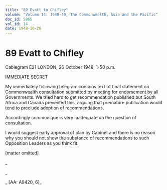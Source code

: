 ```yaml
---
title: "89 Evatt to Chifley"
volume: "Volume 14: 1948-49, The Commonwealth, Asia and the Pacific"
doc_id: 5865
vol_id: 14
date: 1948-10-26
---
```


# 89 Evatt to Chifley

Cablegram E21 LONDON, 26 October 1948, 1-50 p.m.

IMMEDIATE SECRET

My immediately following telegram contains text of final statement on Commonwealth consultation submitted by meeting for endorsement by all Governments. We tried hard to get recommendation published but South Africa and Canada prevented this, arguing that premature publication would tend to preclude adoption of recommendations.

Accordingly communique is very inadequate on the question of consultation.

I would suggest early approval of plan by Cabinet and there is no reason why you should not show the substance of recommendations to such Opposition Leaders as you think fit.

[matter omitted]

_

_

_ [AA: A9420, 6]_
